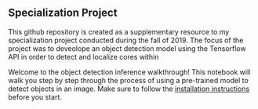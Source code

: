 ## Specialization Project
This github repository is created as a supplementary resource to my specialization project conducted during the fall of 2019. The focus of the project was to deveolope an object detection model using the Tensorflow API in order to detect and localize cores within  


Welcome to the object detection inference walkthrough!  This notebook will walk you step by step through the process of using a pre-trained model to detect objects in an image. Make sure to follow the [installation instructions](https://github.com/tensorflow/models/blob/master/research/object_detection/g3doc/installation.md) before you start.
